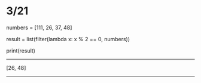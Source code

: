 # 3/21
numbers = [111, 26, 37, 48]

result = list(filter(lambda x: x % 2 == 0, numbers))

print(result)

----

[26, 48]

----
